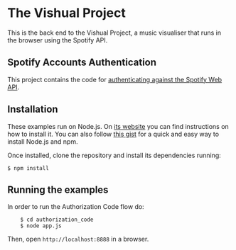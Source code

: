 # The Vishual Project

This is the back end to the Vishual Project, a music visualiser that runs in the browser using the Spotify API.

## Spotify Accounts Authentication

This project contains the code for [authenticating against the Spotify Web API](https://developer.spotify.com/web-api/authorization-guide/).

## Installation

These examples run on Node.js. On [its website](http://www.nodejs.org/download/) you can find instructions on how to install it. You can also follow [this gist](https://gist.github.com/isaacs/579814) for a quick and easy way to install Node.js and npm.

Once installed, clone the repository and install its dependencies running:

    $ npm install

## Running the examples

In order to run the Authorization Code flow do:

```
    $ cd authorization_code
    $ node app.js
```

Then, open `http://localhost:8888` in a browser.
